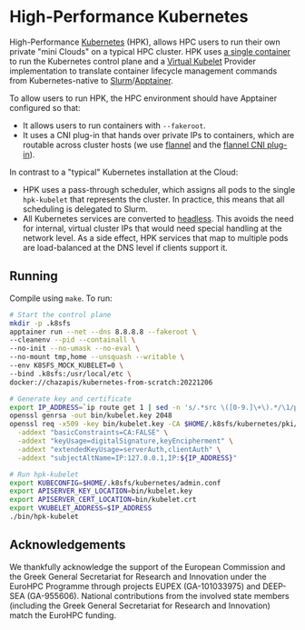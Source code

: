 # High-Performance Kubernetes

High-Performance [Kubernetes](https://kubernetes.io/) (HPK), allows HPC users to run their own private "mini Clouds" on a typical HPC cluster. HPK uses [a single container](https://github.com/chazapis/kubernetes-from-scratch) to run the Kubernetes control plane and a [Virtual Kubelet](https://github.com/virtual-kubelet/virtual-kubelet) Provider implementation to translate container lifecycle management commands from Kubernetes-native to [Slurm](https://slurm.schedmd.com/)/[Apptainer](https://github.com/apptainer/apptainer).

To allow users to run HPK, the HPC environment should have Apptainer configured so that:
* It allows users to run containers with `--fakeroot`.
* It uses a CNI plug-in that hands over private IPs to containers, which are routable across cluster hosts (we use [flannel](https://github.com/flannel-io/flannel) and the [flannel CNI plug-in](https://github.com/flannel-io/cni-plugin)).

In contrast to a "typical" Kubernetes installation at the Cloud:
* HPK uses a pass-through scheduler, which assigns all pods to the single `hpk-kubelet` that represents the cluster. In practice, this means that all scheduling is delegated to Slurm.
* All Kubernetes services are converted to [headless](https://kubernetes.io/docs/concepts/services-networking/service/#headless-services). This avoids the need for internal, virtual cluster IPs that would need special handling at the network level. As a side effect, HPK services that map to multiple pods are load-balanced at the DNS level if clients support it.

## Running

Compile using `make`. To run:

```bash
# Start the control plane
mkdir -p .k8sfs
apptainer run --net --dns 8.8.8.8 --fakeroot \
--cleanenv --pid --containall \
--no-init --no-umask --no-eval \
--no-mount tmp,home --unsquash --writable \
--env K8SFS_MOCK_KUBELET=0 \
--bind .k8sfs:/usr/local/etc \
docker://chazapis/kubernetes-from-scratch:20221206

# Generate key and certificate
export IP_ADDRESS=`ip route get 1 | sed -n 's/.*src \([0-9.]\+\).*/\1/p'`
openssl genrsa -out bin/kubelet.key 2048
openssl req -x509 -key bin/kubelet.key -CA $HOME/.k8sfs/kubernetes/pki/ca.crt -CAkey $HOME/.k8sfs/kubernetes/pki/ca.key -days 365 -nodes -out bin/kubelet.crt -subj "/CN=hpk-kubelet" \
  -addext "basicConstraints=CA:FALSE" \
  -addext "keyUsage=digitalSignature,keyEncipherment" \
  -addext "extendedKeyUsage=serverAuth,clientAuth" \
  -addext "subjectAltName=IP:127.0.0.1,IP:${IP_ADDRESS}"

# Run hpk-kubelet
export KUBECONFIG=$HOME/.k8sfs/kubernetes/admin.conf
export APISERVER_KEY_LOCATION=bin/kubelet.key
export APISERVER_CERT_LOCATION=bin/kubelet.crt
export VKUBELET_ADDRESS=$IP_ADDRESS
./bin/hpk-kubelet
```

## Acknowledgements

We thankfully acknowledge the support of the European Commission and the Greek General Secretariat for Research and Innovation under the EuroHPC Programme through projects EUPEX (GA-101033975) and DEEP-SEA (GA-955606). National contributions from the involved state members (including the Greek General Secretariat for Research and Innovation) match the EuroHPC funding.

